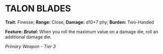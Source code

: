 # TALON BLADES

**Trait:** Finesse; **Range:** Close; **Damage:** d10+7 phy; **Burden:** Two-Handed

**Feature:** ***Brutal:*** When you roll the maximum value on a damage die, roll an additional damage die.

*Primary Weapon - Tier 3*